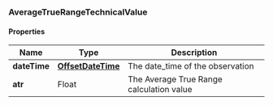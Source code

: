 
[//]: # (CLASS:AverageTrueRangeTechnicalValue)

[//]: # (KIND:object)

### AverageTrueRangeTechnicalValue

#### Properties

[//]: # (START_DEFINITION)

Name | Type | Description
------------ | ------------- | -------------
**dateTime** | [**OffsetDateTime**](OffsetDateTime.md) | The date_time of the observation &nbsp;
**atr** | Float | The Average True Range calculation value &nbsp;

[//]: # (END_DEFINITION)


[//]: # (CONTAINED_CLASS:OffsetDateTime)





